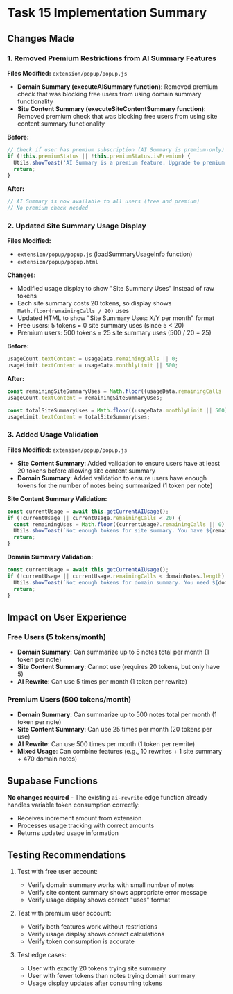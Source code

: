 # Task 15 Implementation Summary

## Changes Made

### 1. Removed Premium Restrictions from AI Summary Features

**Files Modified:** `extension/popup/popup.js`

- **Domain Summary (executeAISummary function)**: Removed premium check that was blocking free users from using domain summary functionality
- **Site Content Summary (executeSiteContentSummary function)**: Removed premium check that was blocking free users from using site content summary functionality

**Before:**
```javascript
// Check if user has premium subscription (AI Summary is premium-only)
if (!this.premiumStatus || !this.premiumStatus.isPremium) {
  Utils.showToast('AI Summary is a premium feature. Upgrade to premium to summarize your notes by domain.', 'info');
  return;
}
```

**After:**
```javascript
// AI Summary is now available to all users (free and premium)
// No premium check needed
```

### 2. Updated Site Summary Usage Display

**Files Modified:** 
- `extension/popup/popup.js` (loadSummaryUsageInfo function)
- `extension/popup/popup.html`

**Changes:**
- Modified usage display to show "Site Summary Uses" instead of raw tokens
- Each site summary costs 20 tokens, so display shows `Math.floor(remainingCalls / 20)` uses
- Updated HTML to show "Site Summary Uses: X/Y per month" format
- Free users: 5 tokens = 0 site summary uses (since 5 < 20)
- Premium users: 500 tokens = 25 site summary uses (500 / 20 = 25)

**Before:**
```javascript
usageCount.textContent = usageData.remainingCalls || 0;
usageLimit.textContent = usageData.monthlyLimit || 500;
```

**After:**
```javascript
const remainingSiteSummaryUses = Math.floor((usageData.remainingCalls || 0) / 20);
usageCount.textContent = remainingSiteSummaryUses;

const totalSiteSummaryUses = Math.floor((usageData.monthlyLimit || 500) / 20);
usageLimit.textContent = totalSiteSummaryUses;
```

### 3. Added Usage Validation

**Files Modified:** `extension/popup/popup.js`

- **Site Content Summary**: Added validation to ensure users have at least 20 tokens before allowing site content summary
- **Domain Summary**: Added validation to ensure users have enough tokens for the number of notes being summarized (1 token per note)

**Site Content Summary Validation:**
```javascript
const currentUsage = await this.getCurrentAIUsage();
if (!currentUsage || currentUsage.remainingCalls < 20) {
  const remainingUses = Math.floor((currentUsage?.remainingCalls || 0) / 20);
  Utils.showToast(`Not enough tokens for site summary. You have ${remainingUses} site summary uses remaining. Each site summary requires 20 tokens.`, 'warning');
  return;
}
```

**Domain Summary Validation:**
```javascript
const currentUsage = await this.getCurrentAIUsage();
if (!currentUsage || currentUsage.remainingCalls < domainNotes.length) {
  Utils.showToast(`Not enough tokens for domain summary. You need ${domainNotes.length} tokens but only have ${currentUsage?.remainingCalls || 0} remaining.`, 'warning');
  return;
}
```

## Impact on User Experience

### Free Users (5 tokens/month)
- **Domain Summary**: Can summarize up to 5 notes total per month (1 token per note)
- **Site Content Summary**: Cannot use (requires 20 tokens, but only have 5)
- **AI Rewrite**: Can use 5 times per month (1 token per rewrite)

### Premium Users (500 tokens/month)
- **Domain Summary**: Can summarize up to 500 notes total per month (1 token per note)
- **Site Content Summary**: Can use 25 times per month (20 tokens per use)
- **AI Rewrite**: Can use 500 times per month (1 token per rewrite)
- **Mixed Usage**: Can combine features (e.g., 10 rewrites + 1 site summary + 470 domain notes)

## Supabase Functions

**No changes required** - The existing `ai-rewrite` edge function already handles variable token consumption correctly:
- Receives increment amount from extension
- Processes usage tracking with correct amounts
- Returns updated usage information

## Testing Recommendations

1. Test with free user account:
   - Verify domain summary works with small number of notes
   - Verify site content summary shows appropriate error message
   - Verify usage display shows correct "uses" format

2. Test with premium user account:
   - Verify both features work without restrictions
   - Verify usage display shows correct calculations
   - Verify token consumption is accurate

3. Test edge cases:
   - User with exactly 20 tokens trying site summary
   - User with fewer tokens than notes trying domain summary
   - Usage display updates after consuming tokens